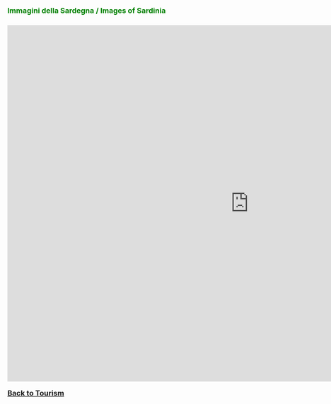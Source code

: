 <h3 style="color:green;"> Immagini della Sardegna / Images of Sardinia <h3>

<iframe src="https://h5p.org/h5p/embed/405868" width="1090" height="806" frameborder="0" allowfullscreen="allowfullscreen"></iframe><script src="https://h5p.org/sites/all/modules/h5p/library/js/h5p-resizer.js" charset="UTF-8"></script>

<p> 
<a style="float:left;" href="tourism.html" class="btn2"> Back to Tourism</a>
</p>
<div style="clear:both;"> </div>
